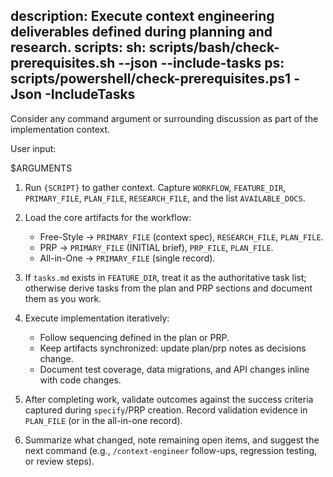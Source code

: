 description: Execute context engineering deliverables defined during planning and research.
scripts:
  sh: scripts/bash/check-prerequisites.sh --json --include-tasks
  ps: scripts/powershell/check-prerequisites.ps1 -Json -IncludeTasks
---

Consider any command argument or surrounding discussion as part of the implementation context.

User input:

$ARGUMENTS

1. Run `{SCRIPT}` to gather context. Capture `WORKFLOW`, `FEATURE_DIR`, `PRIMARY_FILE`, `PLAN_FILE`, `RESEARCH_FILE`, and the list `AVAILABLE_DOCS`.

2. Load the core artifacts for the workflow:
   - Free-Style → `PRIMARY_FILE` (context spec), `RESEARCH_FILE`, `PLAN_FILE`.
   - PRP → `PRIMARY_FILE` (INITIAL brief), `PRP_FILE`, `PLAN_FILE`.
   - All-in-One → `PRIMARY_FILE` (single record).

3. If `tasks.md` exists in `FEATURE_DIR`, treat it as the authoritative task list; otherwise derive tasks from the plan and PRP sections and document them as you work.

4. Execute implementation iteratively:
   - Follow sequencing defined in the plan or PRP.
   - Keep artifacts synchronized: update plan/prp notes as decisions change.
   - Document test coverage, data migrations, and API changes inline with code changes.

5. After completing work, validate outcomes against the success criteria captured during `specify`/PRP creation. Record validation evidence in `PLAN_FILE` (or in the all-in-one record).

6. Summarize what changed, note remaining open items, and suggest the next command (e.g., `/context-engineer` follow-ups, regression testing, or review steps).